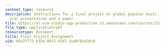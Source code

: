 ```yaml
---
content_type: resource
description: Instructions for a final project on global popular music. Includes an
  oral presentation and a paper.
file: https://ol-ocw-studio-app-production.s3.amazonaws.com/courses/21m-294-popular-musics-of-the-world-spring-2005/66a7f772b33e807293d72cd8f8c639c0_finalproj.pdf
file_type: application/pdf
resourcetype: Document
title: Final Project Assignment
uid: 66a7f772-b33e-8072-93d7-2cd8f8c639c0
---
```

